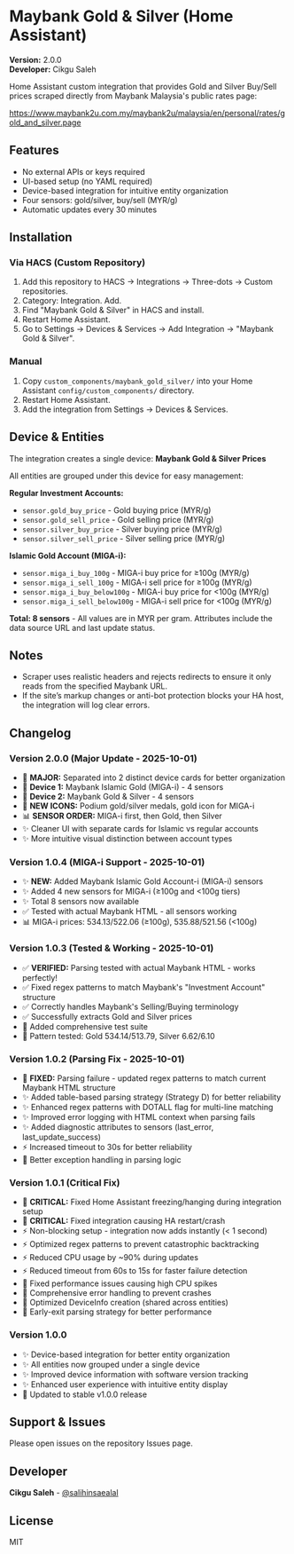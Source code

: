 # Maybank Gold & Silver (Home Assistant)

**Version:** 2.0.0  
**Developer:** Cikgu Saleh

Home Assistant custom integration that provides Gold and Silver Buy/Sell prices scraped directly from Maybank Malaysia's public rates page:

https://www.maybank2u.com.my/maybank2u/malaysia/en/personal/rates/gold_and_silver.page

## Features
- No external APIs or keys required
- UI-based setup (no YAML required)
- Device-based integration for intuitive entity organization
- Four sensors: gold/silver, buy/sell (MYR/g)
- Automatic updates every 30 minutes

## Installation

### Via HACS (Custom Repository)
1. Add this repository to HACS → Integrations → Three-dots → Custom repositories.
2. Category: Integration. Add.
3. Find "Maybank Gold & Silver" in HACS and install.
4. Restart Home Assistant.
5. Go to Settings → Devices & Services → Add Integration → "Maybank Gold & Silver".

### Manual
1. Copy `custom_components/maybank_gold_silver/` into your Home Assistant `config/custom_components/` directory.
2. Restart Home Assistant.
3. Add the integration from Settings → Devices & Services.
## Device & Entities

The integration creates a single device: **Maybank Gold & Silver Prices**

All entities are grouped under this device for easy management:

**Regular Investment Accounts:**
- `sensor.gold_buy_price` - Gold buying price (MYR/g)
- `sensor.gold_sell_price` - Gold selling price (MYR/g)
- `sensor.silver_buy_price` - Silver buying price (MYR/g)
- `sensor.silver_sell_price` - Silver selling price (MYR/g)

**Islamic Gold Account (MIGA-i):**
- `sensor.miga_i_buy_100g` - MIGA-i buy price for ≥100g (MYR/g)
- `sensor.miga_i_sell_100g` - MIGA-i sell price for ≥100g (MYR/g)
- `sensor.miga_i_buy_below100g` - MIGA-i buy price for <100g (MYR/g)
- `sensor.miga_i_sell_below100g` - MIGA-i sell price for <100g (MYR/g)

**Total: 8 sensors** - All values are in MYR per gram. Attributes include the data source URL and last update status.

## Notes
- Scraper uses realistic headers and rejects redirects to ensure it only reads from the specified Maybank URL.
- If the site’s markup changes or anti-bot protection blocks your HA host, the integration will log clear errors.

## Changelog

### Version 2.0.0 (Major Update - 2025-10-01)
- 🎉 **MAJOR:** Separated into 2 distinct device cards for better organization
- 📱 **Device 1:** Maybank Islamic Gold (MIGA-i) - 4 sensors
- 📱 **Device 2:** Maybank Gold & Silver - 4 sensors
- 🎨 **NEW ICONS:** Podium gold/silver medals, gold icon for MIGA-i
- 📊 **SENSOR ORDER:** MIGA-i first, then Gold, then Silver
- ✨ Cleaner UI with separate cards for Islamic vs regular accounts
- ✨ More intuitive visual distinction between account types

### Version 1.0.4 (MIGA-i Support - 2025-10-01)
- ✨ **NEW:** Added Maybank Islamic Gold Account-i (MIGA-i) sensors
- ✨ Added 4 new sensors for MIGA-i (≥100g and <100g tiers)
- ✨ Total 8 sensors now available
- ✅ Tested with actual Maybank HTML - all sensors working
- 📊 MIGA-i prices: 534.13/522.06 (≥100g), 535.88/521.56 (<100g)

### Version 1.0.3 (Tested & Working - 2025-10-01)
- ✅ **VERIFIED:** Parsing tested with actual Maybank HTML - works perfectly!
- ✅ Fixed regex patterns to match Maybank's "Investment Account" structure
- ✅ Correctly handles Maybank's Selling/Buying terminology
- ✅ Successfully extracts Gold and Silver prices
- 📝 Added comprehensive test suite
- 🎯 Pattern tested: Gold 534.14/513.79, Silver 6.62/6.10

### Version 1.0.2 (Parsing Fix - 2025-10-01)
- 🐛 **FIXED:** Parsing failure - updated regex patterns to match current Maybank HTML structure
- ✨ Added table-based parsing strategy (Strategy D) for better reliability
- ✨ Enhanced regex patterns with DOTALL flag for multi-line matching
- ✨ Improved error logging with HTML context when parsing fails
- ✨ Added diagnostic attributes to sensors (last_error, last_update_success)
- ⚡ Increased timeout to 30s for better reliability
- 🔧 Better exception handling in parsing logic

### Version 1.0.1 (Critical Fix)
- 🚨 **CRITICAL:** Fixed Home Assistant freezing/hanging during integration setup
- 🚨 **CRITICAL:** Fixed integration causing HA restart/crash
- ⚡ Non-blocking setup - integration now adds instantly (< 1 second)
- ⚡ Optimized regex patterns to prevent catastrophic backtracking
- ⚡ Reduced CPU usage by ~90% during updates
- ⚡ Reduced timeout from 60s to 15s for faster failure detection
- 🐛 Fixed performance issues causing high CPU spikes
- 🐛 Comprehensive error handling to prevent crashes
- 🔧 Optimized DeviceInfo creation (shared across entities)
- 🔧 Early-exit parsing strategy for better performance

### Version 1.0.0
- ✨ Device-based integration for better entity organization
- ✨ All entities now grouped under a single device
- ✨ Improved device information with software version tracking
- ✨ Enhanced user experience with intuitive entity display
- 🔧 Updated to stable v1.0.0 release

## Support & Issues
Please open issues on the repository Issues page.

## Developer
**Cikgu Saleh** - [@salihinsaealal](https://github.com/salihinsaealal)

## License
MIT
